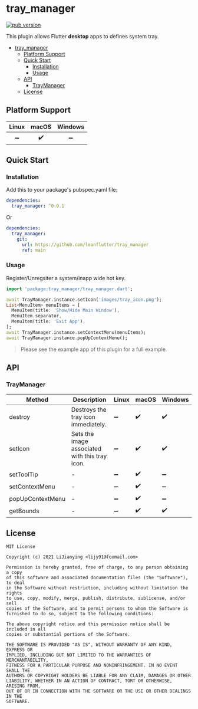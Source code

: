 # tray_manager

[![pub version][pub-image]][pub-url]

[pub-image]: https://img.shields.io/pub/v/tray_manager.svg
[pub-url]: https://pub.dev/packages/tray_manager

This plugin allows Flutter **desktop** apps to defines system tray.

<!-- START doctoc generated TOC please keep comment here to allow auto update -->
<!-- DON'T EDIT THIS SECTION, INSTEAD RE-RUN doctoc TO UPDATE -->

- [tray_manager](#tray_manager)
  - [Platform Support](#platform-support)
  - [Quick Start](#quick-start)
    - [Installation](#installation)
    - [Usage](#usage)
  - [API](#api)
    - [TrayManager](#traymanager)
  - [License](#license)

<!-- END doctoc generated TOC please keep comment here to allow auto update -->

## Platform Support

| Linux | macOS | Windows |
| :---: | :---: | :-----: |
|   ➖   |   ✔️   |    ➖    |

## Quick Start

### Installation

Add this to your package's pubspec.yaml file:

```yaml
dependencies:
  tray_manager: ^0.0.1
```

Or

```yaml
dependencies:
  tray_manager:
    git:
      url: https://github.com/leanflutter/tray_manager
      ref: main
```

### Usage

Register/Unregsiter a system/inapp wide hot key.

```dart
import 'package:tray_manager/tray_manager.dart';

await TrayManager.instance.setIcon('images/tray_icon.png');
List<MenuItem> menuItems = [
  MenuItem(title: 'Show/Hide Main Window'),
  MenuItem.separator,
  MenuItem(title: 'Exit App'),
];
await TrayManager.instance.setContextMenu(menuItems);
await TrayManager.instance.popUpContextMenu();
```

> Please see the example app of this plugin for a full example.

## API

### TrayManager

| Method           | Description                                    | Linux | macOS | Windows |
| ---------------- | ---------------------------------------------- | ----- | ----- | ------- |
| destroy          | Destroys the tray icon immediately.            | ➖     | ✔️     | ✔️       |
| setIcon          | Sets the image associated with this tray icon. | ➖     | ✔️     | ✔️       |
| setToolTip       | -                                              | ➖     | ✔️     | ➖       |
| setContextMenu   | -                                              | ➖     | ✔️     | ➖       |
| popUpContextMenu | -                                              | ➖     | ✔️     | ➖       |
| getBounds        | -                                              | ➖     | ✔️     | ✔️       |

## License

```text
MIT License

Copyright (c) 2021 LiJianying <lijy91@foxmail.com>

Permission is hereby granted, free of charge, to any person obtaining a copy
of this software and associated documentation files (the "Software"), to deal
in the Software without restriction, including without limitation the rights
to use, copy, modify, merge, publish, distribute, sublicense, and/or sell
copies of the Software, and to permit persons to whom the Software is
furnished to do so, subject to the following conditions:

The above copyright notice and this permission notice shall be included in all
copies or substantial portions of the Software.

THE SOFTWARE IS PROVIDED "AS IS", WITHOUT WARRANTY OF ANY KIND, EXPRESS OR
IMPLIED, INCLUDING BUT NOT LIMITED TO THE WARRANTIES OF MERCHANTABILITY,
FITNESS FOR A PARTICULAR PURPOSE AND NONINFRINGEMENT. IN NO EVENT SHALL THE
AUTHORS OR COPYRIGHT HOLDERS BE LIABLE FOR ANY CLAIM, DAMAGES OR OTHER
LIABILITY, WHETHER IN AN ACTION OF CONTRACT, TORT OR OTHERWISE, ARISING FROM,
OUT OF OR IN CONNECTION WITH THE SOFTWARE OR THE USE OR OTHER DEALINGS IN THE
SOFTWARE.
```
